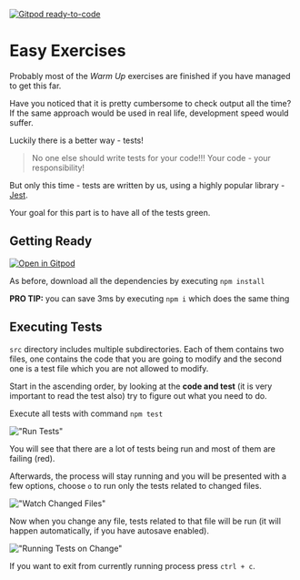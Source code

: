 [![Gitpod ready-to-code](https://img.shields.io/badge/Gitpod-ready--to--code-blue?logo=gitpod)](https://gitpod.io/#https://github.com/codelex-io/prep-course-day-two)

# Easy Exercises

Probably most of the _Warm Up_ exercises are finished if you have managed to get this far.

Have you noticed that it is pretty cumbersome to check output all the time? If the same approach would be used in real life, development speed would suffer.

Luckily there is a better way - tests!

> No one else should write tests for your code!!! Your code - your responsibility!

But only this time - tests are written by us, using a highly popular library - [Jest](https://jestjs.io).

Your goal for this part is to have all of the tests green.

## Getting Ready

[![Open in Gitpod](https://gitpod.io/button/open-in-gitpod.svg)](https://gitpod.io/#https://github.com/codelex-io/prep-course-day-two)

As before, download all the dependencies by executing `npm install`

**PRO TIP:** you can save 3ms by executing `npm i` which does the same thing

## Executing Tests

`src` directory includes multiple subdirectories. Each of them contains two files, one contains the code that you are going to modify and the second one is a test file which you are not allowed to modify.

Start in the ascending order, by looking at the **code and test** (it is very important to read the test also) try to figure out what you need to do.

Execute all tests with command `npm test`

!["Run Tests"](./assets/run-tests.gif)

You will see that there are a lot of tests being run and most of them are failing (red).

Afterwards, the process will stay running and you will be presented with a few options, choose `o` to run only the tests related to changed files.

!["Watch Changed Files"](./assets/watch-changed-files.gif)

Now when you change any file, tests related to that file will be run (it will happen automatically, if you have autosave enabled).

!["Running Tests on Change"](./assets/running-tests-on-change.gif)

If you want to exit from currently running process press `ctrl + c`.
